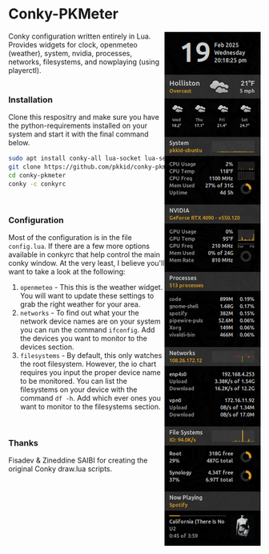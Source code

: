 # Conky-PKMeter
<img align="right" src="preview.png" style="z-index:999">
Conky configuration written entirely in Lua. Provides widgets for clock,
openmeteo (weather), system, nvidia, processes, networks, filesystems, and 
nowplaying (using playerctl).
<br/><br/>

### Installation
Clone this respositry and make sure you have the python-requirements installed
on your system and start it with the final command below.
```bash
sudo apt install conky-all lua-socket lua-sec playerctl
git clone https://github.com/pkkid/conky-pkmeter.git
cd conky-pkmeter
conky -c conkyrc
```
<br/>

### Configuration
Most of the configuration is in the file `config.lua`. If there are a few more
options available in conkyrc that help control the main conky window. At the
very least, I believe you'll want to take a look at the following:

1. `openmeteo` - This this is the weather widget. You will want to update these
   settings to grab the right weather for your area.
2. `networks` - To find out what your the network device names are on your system
   you can run the command `ifconfig`. Add the devices you want to monitor to
   the devices section.
3. `filesystems` - By default, this only watches the root filesystem. However,
   the io chart requires you input the proper device name to be monitored. You
   can list the filesystems on your device with the command `df -h`. Add which
   ever ones you want to monitor to the filesystems section.
<br/>

### Thanks
Fisadev & Zineddine SAIBI for creating the original Conky draw.lua scripts.
